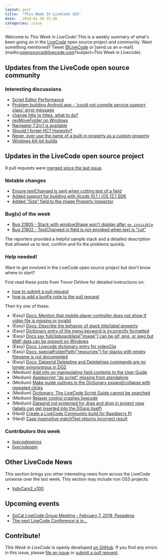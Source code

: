 ```yaml
---
layout: post
title:  "This Week In LiveCode 165"
date:   2019-01-28 15:30
categories: issue
---
```


Welcome to *This Week in LiveCode*!  This is a weekly summary of what's been
going on in the [LiveCode](https://livecode.com/) open source project and
community.  Want something mentioned?  Tweet
[@LiveCode](https://twitter.com/LiveCode) or
[send us an e-mail](mailto:opensource@livecode.com?subject=This Week in Livecode).

## Updates from the LiveCode open source community

<!---
### News & blog posts

- [Visitors in LiveCode](https://livecode.com/visitors-in-livecode/)
--->

### Interesting discussions

- [Script Editor Performance](https://www.mail-archive.com/use-livecode@lists.runrev.com/msg100259.html)
- [Problem building Android app - 'could not compile service supporτ class' error message](https://www.mail-archive.com/use-livecode@lists.runrev.com/msg100277.html)
- [change http to https, what to do?](https://www.mail-archive.com/use-livecode@lists.runrev.com/msg100309.html)
- [revMoveFolder on Windows](https://www.mail-archive.com/use-livecode@lists.runrev.com/msg100328.html)
- [Navigator 7.2rc1 is available](https://www.mail-archive.com/use-livecode@lists.runrev.com/msg100335.html)
- [Should I forget HC? Honestly?](https://www.mail-archive.com/use-livecode@lists.runrev.com/msg100345.html)
- [Never, ever use the name of a built-in property as a custom property](https://www.mail-archive.com/use-livecode@lists.runrev.com/msg100360.html)
- [Windows 64-bit builds](https://www.mail-archive.com/use-livecode@lists.runrev.com/msg100372.html)

## Updates in the LiveCode open source project

9 pull requests were [merged since the last issue](https://github.com/search?q=org%3Alivecode+is%3Apublic+is%3Apr+is%3Amerged+merged%3A2019-01-21..2019-01-27&type=Issues).


<!---
### New LiveCode releases

- [LiveCode 9.0.2](https://www.mail-archive.com/use-livecode@lists.runrev.com/msg99471.html
)
--->


### Notable changes

- [Ensure textChanged is sent when cutting text of a field](https://github.com/livecode/livecode-ide/pull/2026)
- [Added support for building with Xcode 10.1 / iOS 12.1 SDK](https://github.com/livecode/livecode/pull/6853)
- [Added "Size" field to the image Property Inspector](https://github.com/livecode/livecode-ide/pull/2022)


### Bug(s) of the week

- [Bug 21805 - Stack with windowShape won't display after `go invisible`](http://quality.livecode.com/show_bug.cgi?id=21805)
- [Bug 21802 - TextChanged in field is not envoked when text is "cut"](http://quality.livecode.com/show_bug.cgi?id=21802)

The reporters provided a helpful sample stack and a detailed description that allowed us to test, confirm and fix the problems quickly.


### Help needed!

Want to get involved in the LiveCode open source project but don't know where
to start?  

First read these posts from Trevor DeVore for detailed instructions on:

- [how to submit a pull request](https://www.mail-archive.com/use-livecode@lists.runrev.com/msg98530.html)
- [how to add a bugfix note to the pull request](https://www.mail-archive.com/use-livecode@lists.runrev.com/msg98611.html)

Then try one of these:

- (Easy) [Docs: Mention that mobile player controller does not show if video file is missing or invalid](https://quality.livecode.com/show_bug.cgi?id=19631)
- (Easy) [Docs: Describe the behavior of stack title/label property](https://quality.livecode.com/show_bug.cgi?id=19660)
- (Easy) [Dictionary entry of the menu keyword is incorrectly formatted](https://quality.livecode.com/show_bug.cgi?id=20364)
- (Easy) [Docs say fullclipboarddata["image"] can be gif, png, or jpeg but BMP data can be present on Windows](https://quality.livecode.com/show_bug.cgi?id=20472)
- (Easy) [Docs: Livecode dictionary entry for videoClip](https://quality.livecode.com/show_bug.cgi?id=21156)
- (Easy) [Docs: specialFolderPath("resources") for stacks with empty filename is not documented](https://quality.livecode.com/show_bug.cgi?id=21183)
- (Easy) [Docs: Datagrid Deleteline and Deletelines commands are no longer synonymous in DG2](https://quality.livecode.com/show_bug.cgi?id=21576)
- (Medium) [Add info on manipulating field contents to the User Guide](http://quality.livecode.com/show_bug.cgi?id=18990)
- (Medium) [Applescript "do script" missing from standalone](http://quality.livecode.com/show_bug.cgi?id=20993)
- (Medium) [Make guide outlines in the Dictionary expand/collapse with repeated clicks](http://quality.livecode.com/show_bug.cgi?id=18184)
- (Medium) [Dictionary: The LiveCode Script Guide cannot be searched](http://quality.livecode.com/show_bug.cgi?id=15957)
- (Medium) [Relayer control crashes livecode](https://quality.livecode.com/show_bug.cgi?id=21460)
- (Medium) [Datagrid not protected for drag and drop in project view (labels can get inserted into the DGgrp itself)](https://quality.livecode.com/show_bug.cgi?id=21750)
- (Hard) [Create a LiveCode Community build for Raspberry Pi](http://forums.livecode.com/viewtopic.php?f=76&t=27912)
- (Hard) [Case insensitive matchText returns incorrect result](https://quality.livecode.com/show_bug.cgi?id=15312)


### Contributors this week

- *[livecodepanos](https://github.com/livecodepanos)*  
- *[livecodesam](https://github.com/livecodesam)*  


## Other LiveCode News


This section brings you other interesting news from across the LiveCode universe over the last week. This section may include non OSS projects.

- [IndyCam2_v100](https://www.mail-archive.com/use-livecode@lists.runrev.com/msg100365.html)



## Upcoming events

* [SoCal LiveCode Group Meeting - February 7, 2019, Pasadena](http://forums.livecode.com/viewtopic.php?f=50&t=32009)
* [The next LiveCode Conference is in...](https://www.mail-archive.com/use-livecode@lists.runrev.com/msg94801.html)


## Contribute!

*This Week in LiveCode* is openly developed
[on GitHub](https://github.com/livecode/this-week-in-livecode).
If you find any errors in this issue, please
[file an issue](https://github.com/livecode/this-week-in-livecode/issues) or
[submit a pull request](https://github.com/livecode/this-week-in-livecode/pulls).
